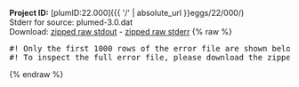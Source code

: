 **Project ID:** [plumID:22.000]({{ '/' | absolute_url }}eggs/22/000/)  
Stderr for source:  plumed-3.0.dat   
Download: [zipped raw stdout](plumed-3.0.dat.plumed.stdout.txt.zip) - [zipped raw stderr](plumed-3.0.dat.plumed.stderr.txt.zip) 
{% raw %}
<pre>
#! Only the first 1000 rows of the error file are shown below
#! To inspect the full error file, please download the zipped raw stderr file above
</pre>
{% endraw %}
